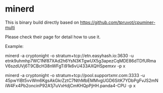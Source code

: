# minerd

This is binary build directly based on https://github.com/tpruvot/cpuminer-multi

Please check their page for detail how to use it.

Example:

minerd -a cryptonight -o stratum+tcp://etn.easyhash.io:3630 -u  etnk9uhmhp7WC1Nf87XAd2h6YsN3KTgwUX5g3apezCqMDE86dTDfURmaV6szdUVj6T9CBcH38nWFgTi91k6vU433AXQHSpemxv -p x

minerd -a cryptonight -o stratum+tcp://pool.supportxmr.com:3333 -u 45pwYiBt5vvWm6KgsAkGkrZztC7NthMbEMMvgUGD6SitK7YDbPgFvJS2mNiW4Fx4Pb2oncinP92A1j7uVxHdjCmKHQpPjHH.panda4-CPU  -p x

